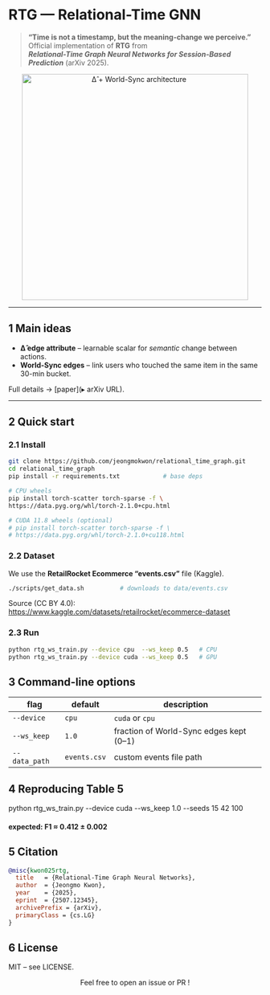 # RTG — Relational-Time GNN

> **“Time is not a timestamp, but the meaning-change we perceive.”**  
> Official implementation of **RTG** from  
> **_Relational-Time Graph Neural Networks for Session-Based Prediction_** (arXiv 2025).

<p align="center">
  <img width="450" src="docs/rtg_architecture.svg" alt="Δ̂ + World-Sync architecture">
</p>

---

## 1  Main ideas
* **Δ̂ edge attribute** – learnable scalar for *semantic* change between actions.  
* **World-Sync edges** – link users who touched the same item in the same 30-min bucket.

Full details → [paper](▸ arXiv URL).

---

## 2  Quick start
### 2.1 Install
```bash
git clone https://github.com/jeongmokwon/relational_time_graph.git
cd relational_time_graph
pip install -r requirements.txt            # base deps

# CPU wheels
pip install torch-scatter torch-sparse -f \
https://data.pyg.org/whl/torch-2.1.0+cpu.html

# CUDA 11.8 wheels (optional)
# pip install torch-scatter torch-sparse -f \
# https://data.pyg.org/whl/torch-2.1.0+cu118.html
```

### 2.2 Dataset
We use the **RetailRocket Ecommerce “events.csv”** file (Kaggle).

```bash
./scripts/get_data.sh          # downloads to data/events.csv
```
Source (CC BY 4.0): https://www.kaggle.com/datasets/retailrocket/ecommerce-dataset


### 2.3 Run
```bash
python rtg_ws_train.py --device cpu  --ws_keep 0.5   # CPU
python rtg_ws_train.py --device cuda --ws_keep 0.5   # GPU
```

## 3 Command-line options

| flag          | default      | description                             |
| ------------- | ------------ | --------------------------------------- |
| `--device`    | `cpu`        | `cuda` or `cpu`                         |
| `--ws_keep`   | `1.0`        | fraction of World-Sync edges kept (0–1) |
| `--data_path` | `events.csv` | custom events file path                 |

## 4 Reproducing Table 5
python rtg_ws_train.py --device cuda --ws_keep 1.0 --seeds 15 42 100
#### expected: F1 ≈ 0.412 ± 0.002

## 5 Citation
```bibtex
@misc{kwon025rtg,
  title   = {Relational-Time Graph Neural Networks},
  author  = {Jeongmo Kwon},
  year    = {2025},
  eprint  = {2507.12345},
  archivePrefix = {arXiv},
  primaryClass = {cs.LG}
}
```

## 6 License
MIT – see LICENSE.

<p align="center">Feel free to open an issue or PR !</p>
